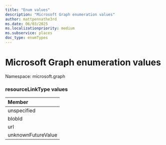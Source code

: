 ```yaml
---
title: "Enum values"
description: "Microsoft Graph enumeration values"
author: mattpennathe3rd
ms.date: 06/03/2025
ms.localizationpriority: medium
ms.subservice: places
doc_type: enumTypes
---
```


# Microsoft Graph enumeration values

Namespace: microsoft.graph

### resourceLinkType values 



|Member|
|:---|
|unspecified|
|blobId|
|url|
|unknownFutureValue|


